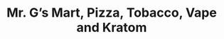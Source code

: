 ---
title: "Mr. G’s Mart, Pizza, Tobacco, Vape and Kratom"
url: /zebulon/mr-gs-mart-pizza-tobacco-vape-and-kratom/
shop: convenience
---